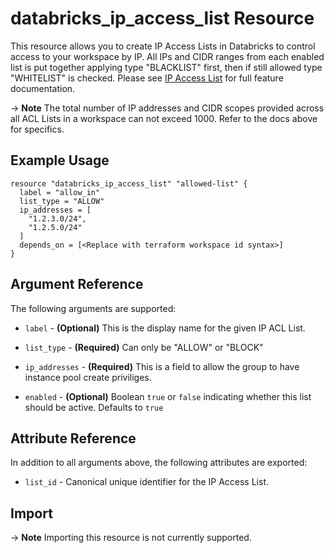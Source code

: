 # databricks_ip_access_list Resource

This resource allows you to create IP Access Lists in Databricks to control access to your workspace by IP. All IPs and CIDR ranges from each enabled list is put together applying type "BLACKLIST" first, then if still allowed type "WHITELIST" is checked.  Please see [IP Access List](https://docs.databricks.com/security/network/ip-access-list.html) for full feature documentation.

-> **Note** The total number of IP addresses and CIDR scopes provided across all ACL Lists in a workspace can not exceed 1000.  Refer to the docs above for specifics.

## Example Usage

```hcl
resource "databricks_ip_access_list" "allowed-list" {
  label = "allow_in"
  list_type = "ALLOW"
  ip_addresses = [
    "1.2.3.0/24",
    "1.2.5.0/24"
  ]
  depends_on = [<Replace with terraform workspace id syntax>]
}
```
## Argument Reference

The following arguments are supported:

* `label` -  **(Optional)** This is the display name for the given IP ACL List.

* `list_type` -  **(Required)** Can only be "ALLOW" or "BLOCK"

* `ip_addresses` -  **(Required)** This is a field to allow the group to have instance pool create priviliges.

* `enabled` - **(Optional)** Boolean `true` or `false` indicating whether this list should be active.  Defaults to `true`

## Attribute Reference

In addition to all arguments above, the following attributes are exported:

* `list_id` - Canonical unique identifier for the IP Access List.

## Import

-> **Note** Importing this resource is not currently supported.